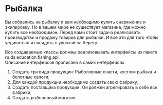 # Рыбалка

Вы собрались на рыбалку и вам необходимо купить снаряжение и экипировку. Но в вашем мире не существует магазина, где можно купить всё необходимое. 
Перед вами стоит задача реализовать производство и продажу товаров для рыбалки. И всё это для того чтобы уединиться и посидеть с удочкой на берегу.

Все создаваемые классы должны реализовывать интерфейсы из пакета ru.ds.education.fishing.api.  
Описание интерфейсов прописано в самих интерфейсах.

1. Создать три вида продукции: Рыболовные снасти, костюм рыбака и болотные сапоги;
2. Для каждой продукции необходимо создать свою фабрику;
3. Создать поставщика продукции. Он должен агрегировать в себе все фабрики;
4. Создать рыболовный магазин.